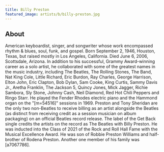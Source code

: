 ```yaml
---
title: Billy Preston
featured_image: artists/b/billy-preston.jpg
---
```

## About

American keyboardist, singer, and songwriter whose work encompassed rhythm & blues, soul, funk, and gospel. Born September 2, 1946, Houston, Texas, but raised mostly in Los Angeles, California. Died June 6, 2006, Scottsdale, Arizona.
In addition to his successful, Grammy Award-winning career as a solo artist, he collaborated with some of the greatest names in the music industry, including The Beatles, The Rolling Stones, The Band, Nat King Cole, Little Richard, Eric Burdon, Ray Charles, George Harrison, Elton John, Eric Clapton, Bob Dylan, Sam Cooke, King Curtis, Sammy Davis Jr., Aretha Franklin, The Jackson 5, Quincy Jones, Mick Jagger, Richie Sambora, Sly Stone, Johnny Cash, Neil Diamond, Red Hot Chili Peppers and Ringo Starr. He played the Fender Rhodes electric piano and the Hammond organ on the "[m=54516]" sessions in 1969.
Preston and Tony Sheridan are the only two non-Beatles to receive billing as an artist alongside the Beatles (as distinct from receiving credit as a session musician on album packaging) on an official Beatles record release. The label of the Get Back single credits the artists on the record as The Beatles with Billy Preston.
He was inducted into the Class of 2021 of the Rock and Roll Hall Fame with the Musical Excellence Award.
He was son of Robbie Preston Williams and half-brother of Rodena Preston. Another one member of his family was [a7067786].
